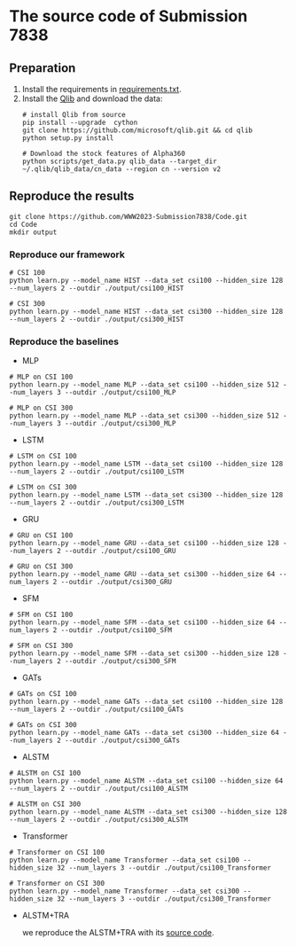 # The source code of Submission 7838

## Preparation
1. Install the requirements in [requirements.txt](https://github.com/WWW2023-Submission7838/Code/blob/main/requirements.txt).
2. Install the [Qlib](https://github.com/microsoft/qlib) and download the data:
	```
	# install Qlib from source
	pip install --upgrade  cython
	git clone https://github.com/microsoft/qlib.git && cd qlib
	python setup.py install

	# Download the stock features of Alpha360
	python scripts/get_data.py qlib_data --target_dir ~/.qlib/qlib_data/cn_data --region cn --version v2
	```
## Reproduce the results
```
git clone https://github.com/WWW2023-Submission7838/Code.git
cd Code
mkdir output
```
### Reproduce our framework
```
# CSI 100
python learn.py --model_name HIST --data_set csi100 --hidden_size 128 --num_layers 2 --outdir ./output/csi100_HIST

# CSI 300
python learn.py --model_name HIST --data_set csi300 --hidden_size 128 --num_layers 2 --outdir ./output/csi300_HIST
```
### Reproduce the baselines
* MLP 
```
# MLP on CSI 100
python learn.py --model_name MLP --data_set csi100 --hidden_size 512 --num_layers 3 --outdir ./output/csi100_MLP

# MLP on CSI 300
python learn.py --model_name MLP --data_set csi300 --hidden_size 512 --num_layers 3 --outdir ./output/csi300_MLP
```

* LSTM
```
# LSTM on CSI 100
python learn.py --model_name LSTM --data_set csi100 --hidden_size 128 --num_layers 2 --outdir ./output/csi100_LSTM

# LSTM on CSI 300
python learn.py --model_name LSTM --data_set csi300 --hidden_size 128 --num_layers 2 --outdir ./output/csi300_LSTM
```

* GRU
```
# GRU on CSI 100
python learn.py --model_name GRU --data_set csi100 --hidden_size 128 --num_layers 2 --outdir ./output/csi100_GRU

# GRU on CSI 300
python learn.py --model_name GRU --data_set csi300 --hidden_size 64 --num_layers 2 --outdir ./output/csi300_GRU
```

* SFM
```
# SFM on CSI 100
python learn.py --model_name SFM --data_set csi100 --hidden_size 64 --num_layers 2 --outdir ./output/csi100_SFM

# SFM on CSI 300
python learn.py --model_name SFM --data_set csi300 --hidden_size 128 --num_layers 2 --outdir ./output/csi300_SFM
```

* GATs
```
# GATs on CSI 100
python learn.py --model_name GATs --data_set csi100 --hidden_size 128 --num_layers 2 --outdir ./output/csi100_GATs

# GATs on CSI 300
python learn.py --model_name GATs --data_set csi300 --hidden_size 64 --num_layers 2 --outdir ./output/csi300_GATs
```

* ALSTM
```
# ALSTM on CSI 100
python learn.py --model_name ALSTM --data_set csi100 --hidden_size 64 --num_layers 2 --outdir ./output/csi100_ALSTM

# ALSTM on CSI 300
python learn.py --model_name ALSTM --data_set csi300 --hidden_size 128 --num_layers 2 --outdir ./output/csi300_ALSTM
```

* Transformer
```
# Transformer on CSI 100
python learn.py --model_name Transformer --data_set csi100 --hidden_size 32 --num_layers 3 --outdir ./output/csi100_Transformer

# Transformer on CSI 300
python learn.py --model_name Transformer --data_set csi300 --hidden_size 32 --num_layers 3 --outdir ./output/csi300_Transformer
```

* ALSTM+TRA 

	we reproduce the ALSTM+TRA with its [source code](https://github.com/microsoft/qlib/tree/main/examples/benchmarks/TRA).
